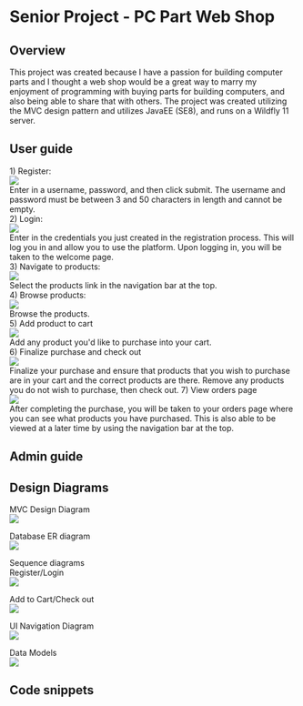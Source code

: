 # Senior Project - PC Part Web Shop

<h2>Overview</h2>
This project was created because I have a passion for building computer parts and I thought a web shop would be a great way to marry my enjoyment of programming with buying parts for building computers, and also being able to share that with others. The project was created utilizing the MVC design pattern and utilizes JavaEE (SE8), and runs on a Wildfly 11 server.
<h2>User guide</h2>
1) Register:<br />
<img src="https://github.com/tray15/CST451-Senior-project/blob/main/documentation/userguide/1st_step.png?raw=true"></img><br />
Enter in a username, password, and then click submit. The username and password must be between 3 and 50 characters in length and cannot be empty.<br />
2) Login:<br />
<img src="https://github.com/tray15/CST451-Senior-project/blob/main/documentation/userguide/2nd_step.png?raw=true"></img><br />
Enter in the credentials you just created in the registration process. This will log you in and allow you to use the platform. Upon logging in, you will be taken to the welcome page.<br />
3) Navigate to products:<br />
<img src="https://github.com/tray15/CST451-Senior-project/blob/main/documentation/userguide/3rd_step.png?raw=true"></img><br />
Select the products link in the navigation bar at the top.<br />
4) Browse products:<br />
<img src="https://github.com/tray15/CST451-Senior-project/blob/main/documentation/userguide/4th_step.png?raw=true"></img><br />
Browse the products.<br />
5) Add product to cart<br />
<img src="https://github.com/tray15/CST451-Senior-project/blob/main/documentation/userguide/5th_step.png?raw=true"></img><br />
Add any product you'd like to purchase into your cart.<br />
6) Finalize purchase and check out<br />
<img src="https://github.com/tray15/CST451-Senior-project/blob/main/documentation/userguide/6th_step.png?raw=true"></img><br />
Finalize your purchase and ensure that products that you wish to purchase are in your cart and the correct products are there. Remove any products you do not wish to purchase, then check out.
7) View orders page<br />
<img src="https://github.com/tray15/CST451-Senior-project/blob/main/documentation/userguide/7th_step.png?raw=true"></img><br />
After completing the purchase, you will be taken to your orders page where you can see what products you have purchased. This is also able to be viewed at a later time by using the navigation bar at the top.
<h2>Admin guide</h2>

<h2>Design Diagrams</h2>
MVC Design Diagram<br />
<img src="https://github.com/tray15/CST451-Senior-project/blob/main/documentation/design_diagrams/mvc_design.png?raw=true"></img><br />

Database ER diagram<br />
<img src="https://github.com/tray15/CST451-Senior-project/blob/main/documentation/design_diagrams/databasediagram.png?raw=true"></img><br />

Sequence diagrams<br />
Register/Login<br />
<img src="https://github.com/tray15/CST451-Senior-project/blob/main/documentation/design_diagrams/register_sequence.png?raw=true"></img><br />

Add to Cart/Check out<br />
<img src="https://github.com/tray15/CST451-Senior-project/blob/main/documentation/design_diagrams/cart_checkout_diagram.png?raw=true"></img><br />

UI Navigation Diagram<br />
<img src="https://github.com/tray15/CST451-Senior-project/blob/main/documentation/design_diagrams/ui_nav_diagram.png?raw=true"></img><br />

Data Models<br />
<img src="https://github.com/tray15/CST451-Senior-project/blob/main/documentation/design_diagrams/data_model_diagrams.png?raw=true"></img><br />
<h2>Code snippets</h2>
